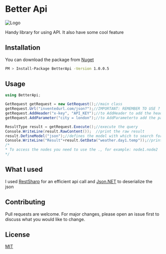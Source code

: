 # Better Api
![Logo](https://github.com/V4L304/BetterApi/blob/master/logo.png)

Handy library for using API. It also have some cool feature

## Installation

You can download the package from [Nuget](https://www.nuget.org/packages/BetterApi/)

```bash
PM > Install-Package BetterApi -Version 1.0.0.5
```

## Usage

```csharp
using BetterApi;

GetRequest getRequest = new GetRequest();//main class
getRequest.Url("inventedurl.com/json?");//IMPORTANT: REMEMBER TO USE ? AT THE END OF THE URL
getRequest.AddHeader("x-key", "API_KEY");//to AddHeader to add the header
getRequest.AddParameter("city = london");//to AddParameterto add the parameter

ResultType result = getRequest.Execute();//execute the query
Console.WriteLine(result.RawContent());  //print the raw result
result.DefineModel("json");//defines the model with which to search for data. JSON or XML
Console.WriteLine("Result"+result.GetData("weather.day1.temp"));//print the value.
/*
* To access the nodes you need to use the ., for example: node1.node2
*/
```
## What I used
I used [RestSharp](https://restsharp.dev/) for  an efficient api call and [Json.NET](https://www.newtonsoft.com/json) to deserialize the json

## Contributing
Pull requests are welcome. For major changes, please open an issue first to discuss what you would like to change.
## License
[MIT](https://choosealicense.com/licenses/mit/)
